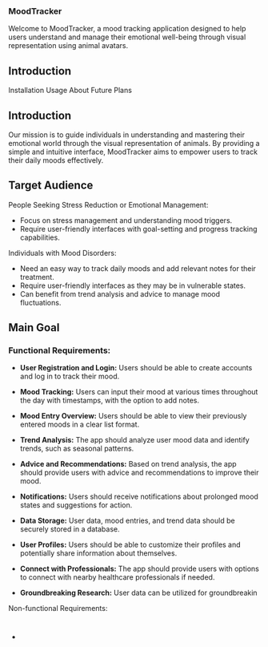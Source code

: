 ### MoodTracker
Welcome to MoodTracker, a mood tracking application designed to help users understand and manage their emotional well-being through visual representation using animal avatars.

## Introduction
Installation
Usage
About
Future Plans

## Introduction
Our mission is to guide individuals in understanding and mastering their emotional world through the visual representation of animals. 
By providing a simple and intuitive interface, MoodTracker aims to empower users to track their daily moods effectively.

## Target Audience
People Seeking Stress Reduction or Emotional Management:
+ Focus on stress management and understanding mood triggers.
+ Require user-friendly interfaces with goal-setting and progress tracking capabilities.

Individuals with Mood Disorders:
+ Need an easy way to track daily moods and add relevant notes for their treatment.
+ Require user-friendly interfaces as they may be in vulnerable states.
+ Can benefit from trend analysis and advice to manage mood fluctuations.

## Main Goal

### Functional Requirements:

- **User Registration and Login:**
  Users should be able to create accounts and log in to track their mood.

- **Mood Tracking:**
  Users can input their mood at various times throughout the day with timestamps, with the option to add notes.

- **Mood Entry Overview:**
  Users should be able to view their previously entered moods in a clear list format.

- **Trend Analysis:**
  The app should analyze user mood data and identify trends, such as seasonal patterns.

- **Advice and Recommendations:**
  Based on trend analysis, the app should provide users with advice and recommendations to improve their mood.

- **Notifications:**
  Users should receive notifications about prolonged mood states and suggestions for action.

- **Data Storage:**
  User data, mood entries, and trend data should be securely stored in a database.

- **User Profiles:**
  Users should be able to customize their profiles and potentially share information about themselves.

- **Connect with Professionals:**
  The app should provide users with options to connect with nearby healthcare professionals if needed.

- **Groundbreaking Research:**
  User data can be utilized for groundbreakin


Non-functional Requirements:
+ # 

